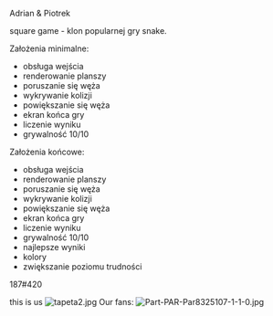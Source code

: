Adrian & Piotrek

square game - klon popularnej gry snake.

Założenia minimalne:

- obsługa wejścia
- renderowanie planszy
- poruszanie się węża
- wykrywanie kolizji
- powiększanie się węża
- ekran końca gry
- liczenie wyniku
- grywalność 10/10

Założenia końcowe:

- obsługa wejścia
- renderowanie planszy
- poruszanie się węża
- wykrywanie kolizji
- powiększanie się węża
- ekran końca gry
- liczenie wyniku
- grywalność 10/10
- najlepsze wyniki
- kolory
- zwiększanie poziomu trudności

187#420

this is us
![tapeta2.jpg](https://bitbucket.org/repo/y6pGeX/images/2381536142-tapeta2.jpg)
Our fans:
![Part-PAR-Par8325107-1-1-0.jpg](https://bitbucket.org/repo/y6pGeX/images/1847441233-Part-PAR-Par8325107-1-1-0.jpg)